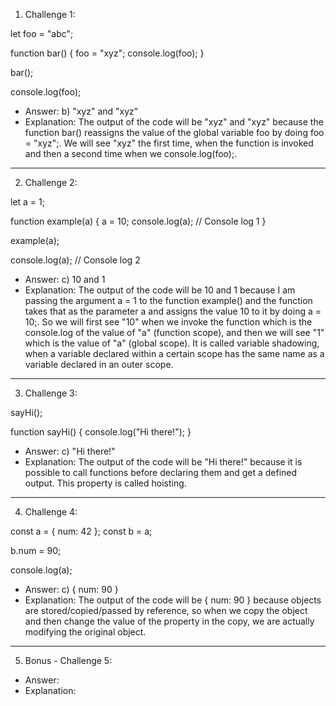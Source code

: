 1. Challenge 1:

let foo = "abc";

function bar() {
  foo = "xyz";
  console.log(foo);
}

bar();

console.log(foo);

  - Answer: b) "xyz" and "xyz"
  - Explanation: The output of the code will be "xyz" and "xyz" because the function bar() reassigns the value of the global variable foo by doing foo = "xyz";. We will see "xyz" the first time, when the function is invoked and then a second time when we console.log(foo);.

*********************************************************************************************************************************

2. Challenge 2: 

let a = 1;

function example(a) {
  a = 10;
  console.log(a); // Console log 1
}

example(a);

console.log(a); // Console log 2

  - Answer: c) 10 and 1
  - Explanation: The output of the code will be 10 and 1 because I am passing the argument a = 1 to the function example() and the function takes that as the parameter a and assigns the value 10 to it by doing a = 10;. So we will first see "10" when we invoke the function which is the console.log of the value of "a" (function scope), and then we will see "1" which is the value of "a" (global scope). It is called variable shadowing, when a variable declared within a certain scope has the same name as a variable declared in an outer scope.


*********************************************************************************************************************************

3. Challenge 3:

sayHi();

function sayHi() {
  console.log("Hi there!");
}
  - Answer: c) "Hi there!"
  - Explanation: The output of the code will be "Hi there!" because it is possible to call functions before declaring them and get a defined output. This property is called hoisting.

*********************************************************************************************************************************

4. Challenge 4:

const a = { num: 42 };
const b = a; 

b.num = 90;

console.log(a);

  - Answer: c) { num: 90 }
  - Explanation: The output of the code will be { num: 90 } because objects are stored/copied/passed by reference, so when we copy the object and then change the value of the property in the copy, we are actually modifying the original object.

*********************************************************************************************************************************

5. Bonus - Challenge 5:
  - Answer:
  - Explanation:
